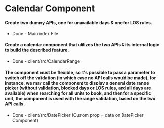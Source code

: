 # Calendar Component

#### Create two dummy APIs, one for unavailable days & one for LOS rules.
* Done - Main index File.


#### Create a calendar component that utilizes the two APIs & its internal logic to build the described feature.
*  Done - client/src/CalendarRange


#### The component must be flexible, so it's possible to pass a parameter to switch off the validation (in which case no API calls would be made), for instance, we may call the component to display a general date range picker (without validation, blocked days or LOS rules, and all days are available) when searching for all units to book, and then for a specific unit, the component is used with the range validation, based on the two API calls.
* Done - client/src/DatePicker (Custom prop = data on DatePicker Component)
